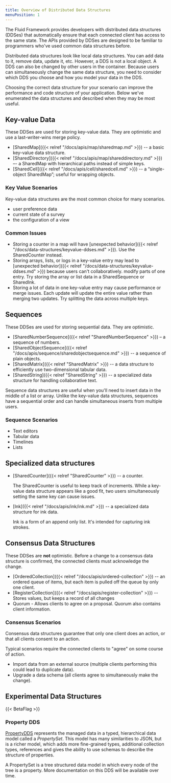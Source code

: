 ```yaml
---
title: Overview of Distributed Data Structures
menuPosition: 1
---
```


The Fluid Framework provides developers with distributed data structures (DDSes) that automatically ensure that each
connected client has access to the same state. The APIs provided by DDSes are designed to be familiar to programmers
who've used common data structures before.

Distributed data structures look like local data structures. You can add data to it, remove data, update it, etc.
However, a DDS is not a local object. A DDS can also be changed by other users in the container. Because users can
simultaneously change the same data structure, you need to consider which DDS you choose and how you model your data
in the DDS.

Choosing the correct data structure for your scenario can improve the performance and code structure of your application.
Below we've enumerated the data structures and described when they may be most useful.

## Key-value Data

These DDSes are used for storing key-value data. They are optimistic and use a last-writer-wins merge policy.

* [SharedMap]({{< relref "/docs/apis/map/sharedmap.md" >}}) -- a basic key-value data structure.
* [SharedDirectory]({{< relref "/docs/apis/map/shareddirectory.md" >}}) –- a SharedMap with hierarchical paths instead of
simple keys.
* [SharedCell]({{< relref "/docs/apis/cell/sharedcell.md" >}}) -- a “single-object SharedMap”; useful for wrapping objects.

### Key Value Scenarios

Key-value data structures are the most common choice for many scenarios.

* user preference data
* current state of a survey
* the configuration of a view

### Common Issues

* Storing a counter in a map will have [unexpected behavior]({{< relref "/docs/data-structures/keyvalue-ddses.md" >}}).
Use the SharedCounter instead.
* Storing arrays, lists, or logs in a key-value entry may lead to
[unexpected behavior]({{< relref "/docs/data-structures/keyvalue-ddses.md" >}}) because users can't collaboratively.
modify parts of one entry. Try storing the array or list data in a SharedSequence or SharedInk.
* Storing a lot of data in one key-value entry may cause performance or merge issues. Each update will update the
entire value rather than merging two updates. Try splitting the data across multiple keys.

## Sequences

These DDSes are used for storing sequential data. They are optimistic.

* [SharedNumberSequence]({{< relref "SharedNumberSequence" >}}) – a sequence of numbers.
* [SharedObjectSequence]({{< relref "/docs/apis/sequence/sharedobjectsequence.md" >}}) -- a sequence of plain objects.
* [SharedMatrix]({{< relref "SharedMatrix" >}}) -- a data structure to efficiently use two-dimensional tabular data.
* [SharedString]({{< relref "SharedString" >}}) -- a specialized data structure for handling collaborative text.

Sequence data structures are useful when you'll need to insert data in the middle of a list or array. Unlike the
key-value data structures, sequences have a sequential order and can handle simultaneous inserts from multiple users.

### Sequence Scenarios

* Text editors
* Tabular data
* Timelines
* Lists

## Specialized data structures

* [SharedCounter]({{< relref "SharedCounter" >}}) -- a counter.

    The SharedCounter is useful to keep track of increments. While a key-value data structure appears like a good fit,
    two users simultaneously setting the same key can cause issues.

* [Ink]({{< relref "/docs/apis/ink/ink.md" >}}) -- a specialized data structure for ink data.

    Ink is a form of an append only list. It's intended for capturing ink strokes.


## Consensus Data Structures

These DDSes are **not** optimistic. Before a change to a consensus data structure is confirmed, the connected clients
must acknowledge the change.

* [OrderedCollection]({{< relref "/docs/apis/ordered-collection" >}}) -- an ordered queue of items, but each item is pulled
off the queue by only one client.
* [RegisterCollection]({{< relref "/docs/apis/register-collection" >}}) -- Stores values, but keeps a record of all changes
* Quorum - Allows clients to agree on a proposal. Quorum also contains client information.

### Consensus Scenarios

Consensus data structures guarantee that only one client does an action, or that all clients consent to
an action.

Typical scenarios require the connected clients to "agree" on some course of action.

* Import data from an external source (multiple clients performing this could lead to duplicate data).
* Upgrade a data schema (all clients agree to simultaneously make the change).


## Experimental Data Structures

{{< BetaFlag >}}

### Property DDS

[PropertyDDS](https://github.com/microsoft/FluidFramework/tree/main/experimental/PropertyDDS) represents the managed
data in a typed, hierarchical data model called a *PropertySet*. This model has many similarities to JSON, but is a
richer model, which adds more fine-grained types, additional collection types, references and gives the ability to use
schemas to describe the structure of properties.

A PropertySet is a tree structured data model in which every node of the tree is a property. More documentation on this
DDS will be available over time.
